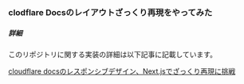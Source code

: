 ### clodflare Docsのレイアウトざっくり再現をやってみた

##### 詳細
このリポジトリに関する実装の詳細は以下記事に記載しています。

[cloudflare docsのレスポンシブデザイン、Next.jsでざっくり再現に挑戦](https://qiita.com/eno49conan/items/d684ef6a0fb6791ece42)

